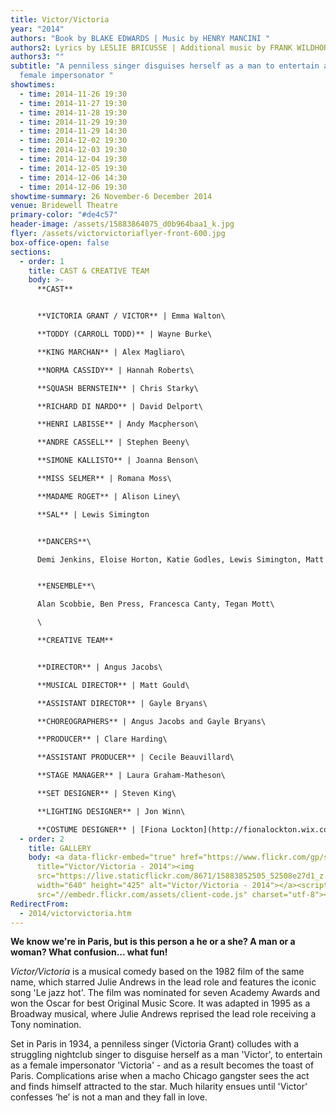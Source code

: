 ```yaml
---
title: Victor/Victoria
year: "2014"
authors: "Book by BLAKE EDWARDS | Music by HENRY MANCINI "
authors2: Lyrics by LESLIE BRICUSSE | Additional music by FRANK WILDHORN
authors3: ""
subtitle: "A penniless singer disguises herself as a man to entertain as a
  female impersonator "
showtimes:
  - time: 2014-11-26 19:30
  - time: 2014-11-27 19:30
  - time: 2014-11-28 19:30
  - time: 2014-11-29 19:30
  - time: 2014-11-29 14:30
  - time: 2014-12-02 19:30
  - time: 2014-12-03 19:30
  - time: 2014-12-04 19:30
  - time: 2014-12-05 19:30
  - time: 2014-12-06 14:30
  - time: 2014-12-06 19:30
showtime-summary: 26 November-6 December 2014
venue: Bridewell Theatre
primary-color: "#de4c57"
header-image: /assets/15883864075_d0b964baa1_k.jpg
flyer: /assets/victorvictoriaflyer-front-600.jpg
box-office-open: false
sections:
  - order: 1
    title: CAST & CREATIVE TEAM
    body: >-
      **CAST**


      **VICTORIA GRANT / VICTOR** | Emma Walton\

      **TODDY (CARROLL TODD)** | Wayne Burke\

      **KING MARCHAN** | Alex Magliaro\

      **NORMA CASSIDY** | Hannah Roberts\

      **SQUASH BERNSTEIN** | Chris Starky\

      **RICHARD DI NARDO** | David Delport\

      **HENRI LABISSE** | Andy Macpherson\

      **ANDRE CASSELL** | Stephen Beeny\

      **SIMONE KALLISTO** | Joanna Benson\

      **MISS SELMER** | Romana Moss\

      **MADAME ROGET** | Alison Liney\

      **SAL** | Lewis Simington


      **DANCERS**\

      Demi Jenkins, Eloise Horton, Katie Godles, Lewis Simington, Matt Cameron, Tim Garrad


      **ENSEMBLE**\

      Alan Scobbie, Ben Press, Francesca Canty, Tegan Mott\

      \

      **CREATIVE TEAM**


      **DIRECTOR** | Angus Jacobs\

      **MUSICAL DIRECTOR** | Matt Gould\

      **ASSISTANT DIRECTOR** | Gayle Bryans\

      **CHOREOGRAPHERS** | Angus Jacobs and Gayle Bryans\

      **PRODUCER** | Clare Harding\

      **ASSISTANT PRODUCER** | Cecile Beauvillard\

      **STAGE MANAGER** | Laura Graham-Matheson\

      **SET DESIGNER** | Steven King\

      **LIGHTING DESIGNER** | Jon Winn\

      **COSTUME DESIGNER** | [Fiona Lockton](http://fionalockton.wix.com/costumedesign)
  - order: 2
    title: GALLERY
    body: <a data-flickr-embed="true" href="https://www.flickr.com/gp/sedos/o6L2n2"
      title="Victor/Victoria - 2014"><img
      src="https://live.staticflickr.com/8671/15883852505_52508e27d1_z.jpg"
      width="640" height="425" alt="Victor/Victoria - 2014"></a><script async
      src="//embedr.flickr.com/assets/client-code.js" charset="utf-8"></script>
RedirectFrom:
  - 2014/victorvictoria.htm
---
```

**We know we're in Paris, but is this person a he or a she? A man or a woman? What confusion... what fun!**

*Victor/Victoria* is a musical comedy based on the 1982 film of the same name, which starred Julie Andrews in the lead role and features the iconic song 'Le jazz hot'. The film was nominated for seven Academy Awards and won the Oscar for best Original Music Score. It was adapted in 1995 as a Broadway musical, where Julie Andrews reprised the lead role receiving a Tony nomination.

Set in Paris in 1934, a penniless singer (Victoria Grant) colludes with a struggling nightclub singer to disguise herself as a man 'Victor', to entertain as a female impersonator 'Victoria' - and as a result becomes the toast of Paris. Complications arise when a macho Chicago gangster sees the act and finds himself attracted to the star. Much hilarity ensues until 'Victor' confesses ‘he’ is not a man and they fall in love.